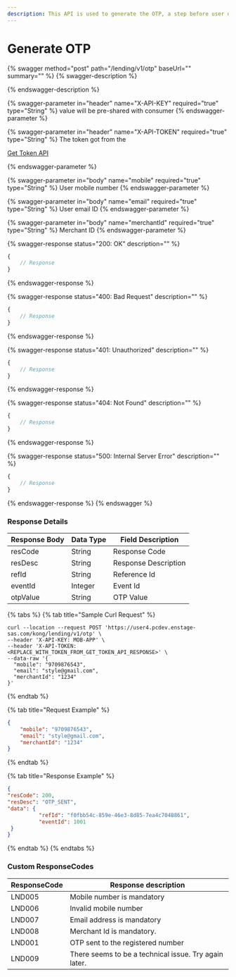 ```yaml
---
description: This API is used to generate the OTP, a step before user onboarding journey.
---
```


# Generate OTP

{% swagger method="post" path="/lending/v1/otp" baseUrl="<domain>" summary="" %}
{% swagger-description %}

{% endswagger-description %}

{% swagger-parameter in="header" name="X-API-KEY" required="true" type="String" %}
value will be pre-shared with consumer
{% endswagger-parameter %}

{% swagger-parameter in="header" name="X-API-TOKEN" required="true" type="String" %}
The token got from the 

[Get Token API](../../market-place/api-specification/version-1/get-token-api.md)


{% endswagger-parameter %}

{% swagger-parameter in="body" name="mobile" required="true" type="String" %}
User mobile number
{% endswagger-parameter %}

{% swagger-parameter in="body" name="email" required="true" type="String" %}
User email ID
{% endswagger-parameter %}

{% swagger-parameter in="body" name="merchantId" required="true" type="String" %}
Merchant ID
{% endswagger-parameter %}

{% swagger-response status="200: OK" description="" %}
```javascript
{
    // Response
}
```
{% endswagger-response %}

{% swagger-response status="400: Bad Request" description="" %}
```javascript
{
    // Response
}
```
{% endswagger-response %}

{% swagger-response status="401: Unauthorized" description="" %}
```javascript
{
    // Response
}
```
{% endswagger-response %}

{% swagger-response status="404: Not Found" description="" %}
```javascript
{
    // Response
}
```
{% endswagger-response %}

{% swagger-response status="500: Internal Server Error" description="" %}
```javascript
{
    // Response
}
```
{% endswagger-response %}
{% endswagger %}

### Response Details

| Response Body | Data Type | Field Description    |
| ------------- | --------- | -------------------- |
| resCode       | String    | Response Code        |
| resDesc       | String    | Response Description |
| refId         | String    | Reference Id         |
| eventId       | Integer   | Event Id             |
| otpValue      | String    | OTP Value            |

{% tabs %}
{% tab title="Sample Curl Request" %}
```
curl --location --request POST 'https://user4.pcdev.enstage-sas.com/kong/lending/v1/otp' \
--header 'X-API-KEY: MOB-APP' \
--header 'X-API-TOKEN: <REPLACE_WITH_TOKEN_FROM_GET_TOKEN_API_RESPONSE>' \
--data-raw '{
  "mobile": "9709876543",
  "email": "style@gmail.com",
  "merchantId": "1234"
}'
```
{% endtab %}

{% tab title="Request Example" %}
```json
{ 
    "mobile": "9709876543", 
    "email": "style@gmail.com",
    "merchantId": "1234" 
}
```
{% endtab %}

{% tab title="Response Example" %}
```json
{ 
"resCode": 200, 
"resDesc": "OTP_SENT",
"data": { 
          "refId": "f0fbb54c-859e-46e3-8d85-7ea4c7048861",
          "eventId": 1001
 } 
}
```


{% endtab %}
{% endtabs %}

### Custom ResponseCodes

| ResponseCode | Response description                                  |
| ------------ | ----------------------------------------------------- |
| LND005       | Mobile number is mandatory                            |
| LND006       | Invalid mobile number                                 |
| LND007       | Email address is mandatory                            |
| LND008       | Merchant Id is mandatory.                             |
| LND001       | OTP sent to the registered number                     |
| LND009       | There seems to be a technical issue. Try again later. |
